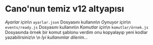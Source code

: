 # Cano'nun temiz v12 altyapısı
_Ayarlar için_\n
`ayarlar.json` Dosyasını kullanın\n
_Oynuyor için_\n
`events/ready.js` Dosyasını kullanın\n
_Komutlar için_\n
`komutlar/örnek.js` Dosyasında örnek bir komut şablonu verdim onu kopyalayıp yeni kodlar yazabilirsiniz\n
\n
_İyi kullanımlar dilerim..._
